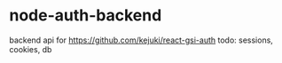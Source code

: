 # node-auth-backend
backend api for https://github.com/kejuki/react-gsi-auth
todo: sessions, cookies, db
